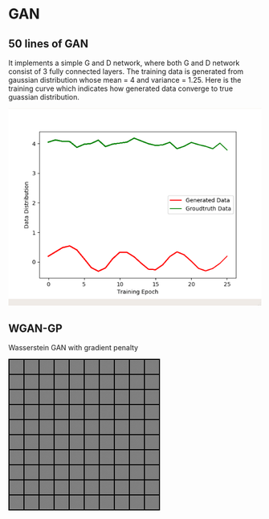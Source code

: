 # GAN

## 50 lines of GAN
It implements a simple G and D network, where both G and D network consist of 3 fully connected layers. The training data is generated from gaussian distribution whose mean = 4 and variance = 1.25.
Here is the training curve which indicates how generated data converge to true guassian distribution. 

![50lines](res/50.gif)



## WGAN-GP
Wasserstein GAN with gradient penalty

![wgan-gp](res/wgan-gp.gif)
